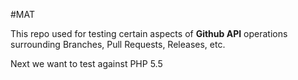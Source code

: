 #MAT

This repo used for testing certain
aspects of **Github API** operations
surrounding Branches, Pull
Requests, Releases, etc.

Next we want to test against PHP 5.5
